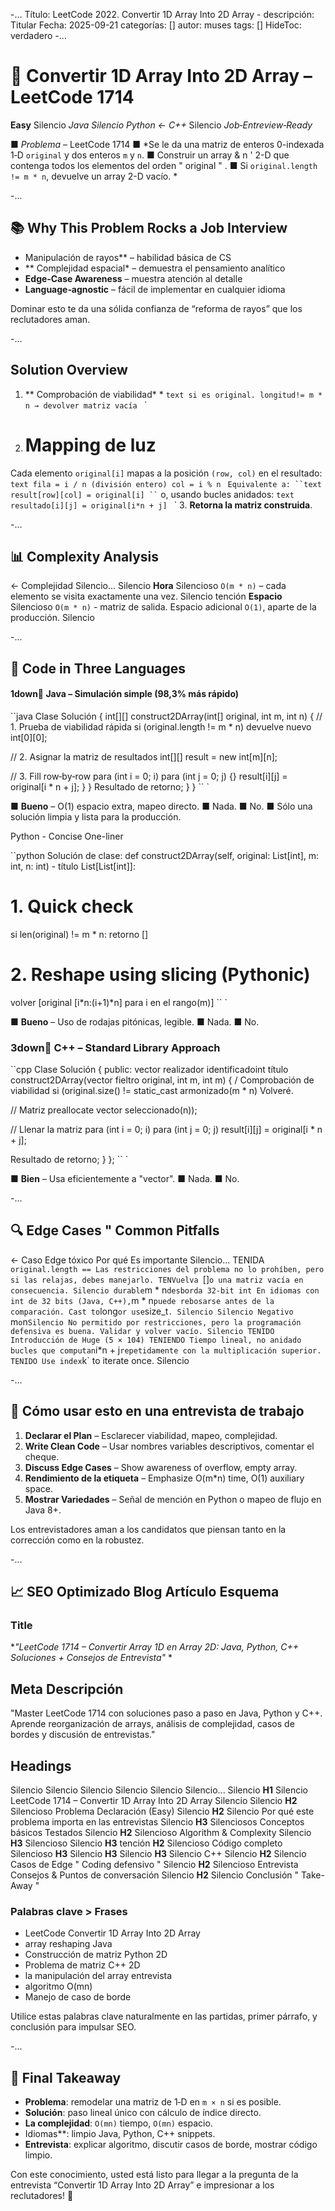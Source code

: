 -...
Título: LeetCode 2022. Convertir 1D Array Into 2D Array -
descripción: Titular
Fecha: 2025-09-21
categorías: []
autor: muses
tags: []
HideToc: verdadero
-...
# 🚀 Convertir 1D Array Into 2D Array – LeetCode 1714
**Easy** Silencio *Java Silencio Python ← C++* Silencio *Job‐Entreview‐Ready*

■ *Problema* – LeetCode 1714
■ *Se le da una matriz de enteros 0-indexada 1‐D `original` y dos enteros `m` y `n`.
■ Construir un array & n ' 2-D que contenga todos los elementos del orden " original " .
■ Si `original.length != m * n`, devuelve un array 2-D vacío. *

-...

## 📚 Why This Problem Rocks a Job Interview

* Manipulación de rayos** – habilidad básica de CS
* ** Complejidad espacial* – demuestra el pensamiento analítico
* **Edge‐Case Awareness** – muestra atención al detalle
* **Language‐agnostic** – fácil de implementar en cualquier idioma

Dominar esto te da una sólida confianza de “reforma de rayos” que los reclutadores aman.

-...

## Solution Overview

1. ** Comprobación de viabilidad* *
``text
si es original. longitud!= m * n → devolver matriz vacía
`` `
2. # Mapping de luz #
Cada elemento `original[i]` mapas a la posición `(row, col)` en el resultado:
``text
fila = i / n (división entero)
col = i % n
`` `
Equivalente a:
``text
result[row][col] = original[i]
`` `
o, usando bucles anidados:
``text
resultado[i][j] = original[i*n + j]
`` `
3. **Retorna la matriz construida**.

-...

## 📊 Complexity Analysis

← Complejidad
Silencio...
Silencio **Hora** Silencioso `O(m * n)` – cada elemento se visita exactamente una vez. Silencio
tención **Espacio** Silencioso `O(m * n)` - matriz de salida. Espacio adicional `O(1)`, aparte de la producción. Silencio

-...

## 🧩 Code in Three Languages

#### 1down⃣ Java – Simulación simple (98,3% más rápido)

``java
Clase Solución {
int[][] construct2DArray(int[] original, int m, int n) {
// 1. Prueba de viabilidad rápida
si (original.length != m * n) devuelve nuevo int[0][0];

// 2. Asignar la matriz de resultados
int[][] result = new int[m][n];

// 3. Fill row‐by‐row
para (int i = 0; i)
para (int j = 0; j) {}
result[i][j] = original[i * n + j];
}
}
Resultado de retorno;
}
}
`` `

■ **Bueno** – O(1) espacio extra, mapeo directo.
■ Nada.
■ No.
■ Sólo una solución limpia y lista para la producción.

Python - Concise One-liner

``python
Solución de clase:
def construct2DArray(self, original: List[int], m: int, n: int) - título List[List[int]]:
# 1. Quick check
si len(original) != m * n:
retorno []

# 2. Reshape using slicing (Pythonic)
volver [original [i*n:(i+1)*n] para i en el rango(m)]
`` `

■ **Bueno** – Uso de rodajas pitónicas, legible.
■ Nada.
■ No.

### 3down⃣ C++ – Standard Library Approach

``cpp
Clase Solución {
public:
vector realizador identificadoint título construct2DArray(vector fieltro original, int m, int m) {
/ Comprobación de viabilidad
si (original.size() != static_cast armonizado(m * n)
Volveré.

// Matriz preallocate
vector seleccionado(n));

// Llenar la matriz
para (int i = 0; i)
para (int j = 0; j)
result[i][j] = original[i * n + j];

Resultado de retorno;
}
};
`` `

■ **Bien** – Usa eficientemente a "vector".
■ Nada.
■ No.

-...

## 🔍 Edge Cases " Common Pitfalls

← Caso Edge tóxico Por qué Es importante
Silencio...
TENIDA `original.length == Las restricciones del problema no lo prohíben, pero si las relajas, debes manejarlo. TENVuelva `[]` o una matriz vacía en consecuencia. Silencio
 durable `m * n` desborda 32‐bit int En idiomas con int de 32 bits (Java, C++), `m * n` puede rebosarse antes de la comparación. Cast to `long` or use `size_t`. Silencio
Silencio Negativo `m` o `n` Silencio No permitido por restricciones, pero la programación defensiva es buena. Validar y volver vacío. Silencio
TENIDO Introducción de Huge (5 × 104) TENIENDO Tiempo lineal, no anidado bucles que computan `i*n + j` repetidamente con la multiplicación superior. TENIDO Use index `k` to iterate once. Silencio

-...

## 🎯 Cómo usar esto en una entrevista de trabajo

1. **Declarar el Plan** – Esclarecer viabilidad, mapeo, complejidad.
2. **Write Clean Code** – Usar nombres variables descriptivos, comentar el cheque.
3. **Discuss Edge Cases** – Show awareness of overflow, empty array.
4. **Rendimiento de la etiqueta** – Emphasize O(m*n) time, O(1) auxiliary space.
5. **Mostrar Variedades** – Señal de mención en Python o mapeo de flujo en Java 8+.

Los entrevistadores aman a los candidatos que piensan tanto en la corrección como en la robustez.

-...

## 📈 SEO Optimizado Blog Artículo Esquema

### Title
**"LeetCode 1714 – Convertir Array 1D en Array 2D: Java, Python, C++ Soluciones + Consejos de Entrevista"* *

## Meta Descripción
"Master LeetCode 1714 con soluciones paso a paso en Java, Python y C++. Aprende reorganización de arrays, análisis de complejidad, casos de bordes y discusión de entrevistas."

## Headings

Silencio Silencio Silencio Silencio Silencio
Silencio...
Silencio **H1** Silencio LeetCode 1714 – Convertir 1D Array Into 2D Array Silencio
Silencio **H2** Silencioso Problema Declaración (Easy)
Silencio **H2** Silencio Por qué este problema importa en las entrevistas
Silencio **H3** Silenciosos Conceptos básicos Testados
Silencio **H2** Silencioso Algorithm & Complexity
Silencio **H3** Silencioso
Silencio **H3**
tención **H2** Silencioso Código completo
Silencioso **H3**
Silencio **H3**
Silencio **H3** Silencio C++
Silencio **H2** Silencio Casos de Edge " Coding defensivo "
Silencio **H2** Silencioso Entrevista Consejos & Puntos de conversación
Silencio **H2** Silencio Conclusión " Take-Away "

### Palabras clave > Frases
- LeetCode Convertir 1D Array Into 2D Array
- array reshaping Java
- Construcción de matriz Python 2D
- Problema de matriz C++ 2D
- la manipulación del array entrevista
- algoritmo O(mn)
- Manejo de caso de borde

Utilice estas palabras clave naturalmente en las partidas, primer párrafo, y conclusión para impulsar SEO.

-...

## 📘 Final Takeaway

- **Problema**: remodelar una matriz de 1‐D en `m × n` si es posible.
- **Solución**: paso lineal único con cálculo de índice directo.
- **La complejidad**: `O(mn)` tiempo, `O(mn)` espacio.
- Idiomas**: limpio Java, Python, C++ snippets.
- **Entrevista**: explicar algoritmo, discutir casos de borde, mostrar código limpio.

Con este conocimiento, usted está listo para llegar a la pregunta de la entrevista “Convertir 1D Array Into 2D Array” e impresionar a los reclutadores! 🚀